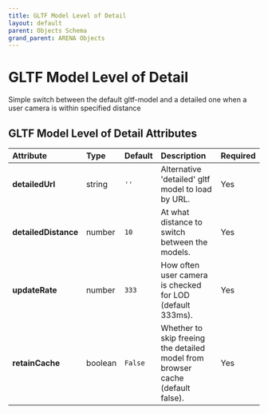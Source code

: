```yaml
---
title: GLTF Model Level of Detail
layout: default
parent: Objects Schema
grand_parent: ARENA Objects
---
```


<!--CAUTION: This file is autogenerated from https://github.com/arenaxr/arena-schemas. Changes made here may be overwritten.-->


GLTF Model Level of Detail
==========================


Simple switch between the default gltf-model and a detailed one when a user camera is within specified distance

GLTF Model Level of Detail Attributes
--------------------------------------

|Attribute|Type|Default|Description|Required|
| :--- | :--- | :--- | :--- | :--- |
|**detailedUrl**|string|```''```|Alternative 'detailed' gltf model to load by URL.|Yes|
|**detailedDistance**|number|```10```|At what distance to switch between the models.|Yes|
|**updateRate**|number|```333```|How often user camera is checked for LOD (default 333ms).|Yes|
|**retainCache**|boolean|```False```|Whether to skip freeing the detailed model from browser cache (default false).|Yes|
